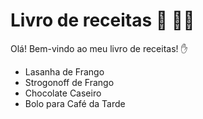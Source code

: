 # Livro de receitas :book: :man_cook: 

Olá! Bem-vindo ao meu livro de receitas! :hand:

- Lasanha de Frango
- Strogonoff de Frango
- Chocolate Caseiro
- Bolo para Café da Tarde